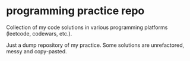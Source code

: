 # programming practice repo

Collection of my code solutions in various programming platforms 
(leetcode, codewars, etc.). 

Just a dump repository of my practice. Some solutions are unrefactored, messy and copy-pasted.
